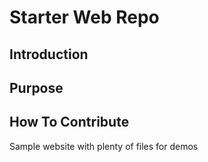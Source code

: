 # Starter Web Repo

## Introduction

## Purpose

## How To Contribute

Sample website with plenty of files for demos
